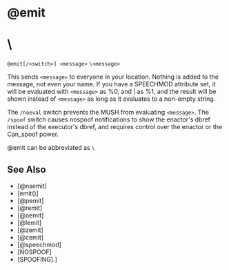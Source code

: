 # @emit
# \
`@emit[/<switch>] <message>`
`\<message>`

This sends `<message>` to everyone in your location. Nothing is added to the message, not even your name. If you have a SPEECHMOD attribute set, it will be evaluated with `<message>` as %0, and | as %1, and the result will be shown instead of `<message>` as long as it evaluates to a non-empty string.

The `/noeval` switch prevents the MUSH from evaluating `<message>`. The `/spoof` switch causes nospoof notifications to show the enactor's dbref instead of the executor's dbref, and requires control over the enactor or the Can_spoof power.

@emit can be abbreviated as `\`


## See Also
- [@nsemit]
- [emit()]
- [@pemit]
- [@remit]
- [@oemit]
- [@lemit]
- [@zemit]
- [@cemit]
- [@speechmod]
- [NOSPOOF]
- [SPOOFING].]

